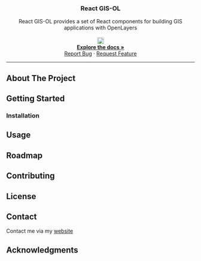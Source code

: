 <div align="center">

  <h3 align="center">React GIS-OL</h3>

  <p align="center">
    React GIS-OL provides a set of React components for building GIS applications with OpenLayers 
    <br />
    <br />
    <a href="https://www.npmjs.com/package/react-gis-ol"><img src="https://img.shields.io/npm/v/react-gis-ol" alt="npm version" height="18"></a>
    <br />
    <a href="https://react-gis-ol.vercel.app/"><strong>Explore the docs »</strong></a>
    <br/>
    <a href="https://github.com/ZippyIO/react-gis-ol/issues">Report Bug</a>
    ·
    <a href="https://github.com/ZippyIO/react-gis-ol/issues">Request Feature</a>
  </p>
</div>

---

<!-- ABOUT THE PROJECT -->

## About The Project

<!-- GETTING STARTED -->

## Getting Started

### Installation

<!-- USAGE EXAMPLES -->

## Usage

<!-- ROADMAP -->

## Roadmap

<!-- CONTRIBUTING -->

## Contributing

<!-- LICENSE -->

## License

<!-- CONTACT -->

## Contact

Contact me via my [website](https://nickdutto.dev/contact)

<!-- ACKNOWLEDGMENTS -->

## Acknowledgments
